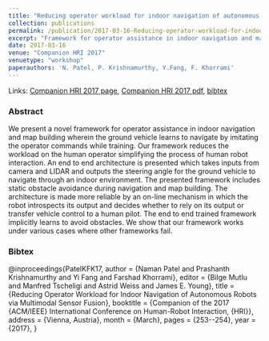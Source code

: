 ```yaml
---
title: "Reducing operator workload for indoor navigation of autonomous robots via multimodal sensor fusion"
collection: publications
permalink: /publication/2017-03-16-Reducing-operator-workload-for-indoor-navigation-of-autonomous-robots-via-multimodal-sensor-fusion
excerpt: "Framework for operator assistance in indoor navigation and map building wherein the ground vehicle learns to navigate by imitating the operator commands while training."
date: 2017-03-16
venue: "Companion HRI 2017"
venuetype: "workshop"
paperauthors: 'N. Patel, P. Krishnamurthy, Y.Fang, F. Khorrami'
---
```


Links: [Companion HRI 2017 page](https://dl.acm.org/doi/10.1145/3029798.3038368), [Companion HRI 2017 pdf](https://dl.acm.org/doi/pdf/10.1145/3029798.3038368), [bibtex](#bibtex)

### Abstract

We present a novel framework for operator assistance in indoor navigation and map building wherein the ground vehicle learns to navigate by imitating the operator commands while training. Our framework reduces the workload on the human operator simplifying the process of human robot interaction. An end to end architecture is presented which takes inputs from camera and LIDAR and outputs the steering angle for the ground vehicle to navigate through an indoor environment. The presented framework includes static obstacle avoidance during navigation and map building. The architecture is made more reliable by an on-line mechanism in which the robot introspects its output and decides whether to rely on its output or transfer vehicle control to a human pilot. The end to end trained framework implicitly learns to avoid obstacles. We show that our framework works under various cases where other frameworks fail.

### Bibtex
  @inproceedings{PatelKFK17,
  author    = {Naman Patel and
               Prashanth Krishnamurthy and
                Yi Fang and
                Farshad Khorrami},
  editor    = {Bilge Mutlu and
               Manfred Tscheligi and
               Astrid Weiss and
               James E. Young},
  title     = {Reducing Operator Workload for Indoor Navigation of Autonomous Robots via Multimodal Sensor Fusion},
  booktitle = {Companion of the 2017 {ACM/IEEE} International Conference on Human-Robot Interaction, {HRI}},
  address   = {Vienna, Austria},
  month     = {March},
  pages     = {253--254},
  year      = {2017},
  }
